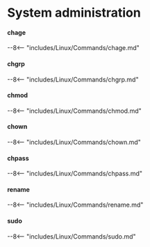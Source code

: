 # System administration

#### chage

--8<-- "includes/Linux/Commands/chage.md"

#### chgrp

--8<-- "includes/Linux/Commands/chgrp.md"

#### chmod

--8<-- "includes/Linux/Commands/chmod.md"

#### chown

--8<-- "includes/Linux/Commands/chown.md"

#### chpass

--8<-- "includes/Linux/Commands/chpass.md"

#### rename

--8<-- "includes/Linux/Commands/rename.md"

#### sudo

--8<-- "includes/Linux/Commands/sudo.md"

